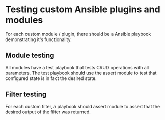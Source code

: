 # Testing custom Ansible plugins and modules

For each custom module / plugin, there should be a Ansible playbook demonstrating it's functionality.

## Module testing

All modules have a test playbook that tests CRUD operations with all parameters. The test playbook should use the assert module to test that configured state is in fact the desired state.

## Filter testing

For each custom filter, a playbook should assert module to assert that the desired output of the filter was returned.